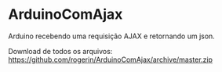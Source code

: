ArduinoComAjax
==============

Arduino recebendo uma requisição AJAX e retornando um json.


Download de todos os arquivos: https://github.com/rogerin/ArduinoComAjax/archive/master.zip
